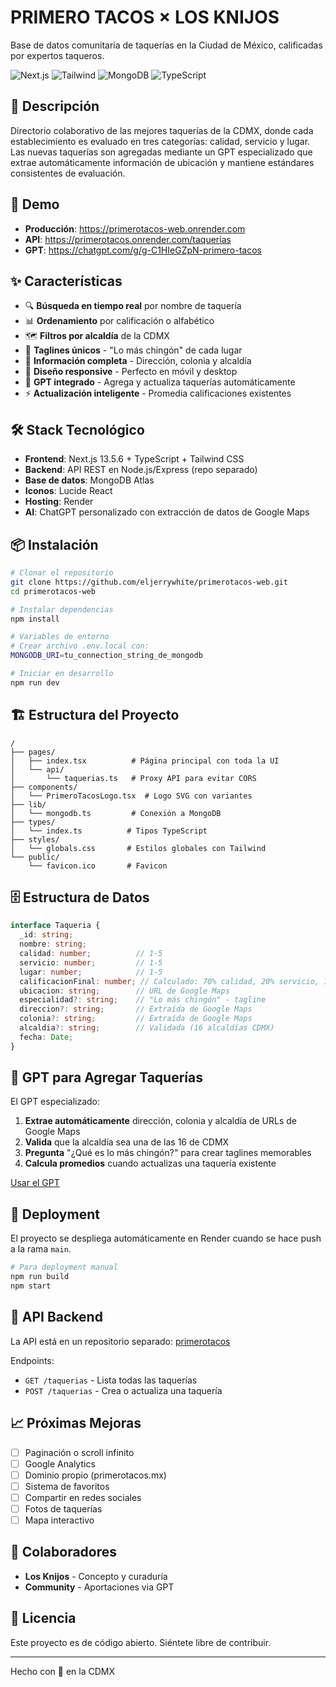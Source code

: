 # PRIMERO TACOS × LOS KNIJOS

Base de datos comunitaria de taquerías en la Ciudad de México, calificadas por expertos taqueros.

![Next.js](https://img.shields.io/badge/Next.js-13.5.6-black)
![Tailwind](https://img.shields.io/badge/Tailwind-3.3.0-38B2AC)
![MongoDB](https://img.shields.io/badge/MongoDB-6.17.0-47A248)
![TypeScript](https://img.shields.io/badge/TypeScript-5.0.0-3178C6)

## 🌮 Descripción

Directorio colaborativo de las mejores taquerías de la CDMX, donde cada establecimiento es evaluado en tres categorías: calidad, servicio y lugar. Las nuevas taquerías son agregadas mediante un GPT especializado que extrae automáticamente información de ubicación y mantiene estándares consistentes de evaluación.

## 🚀 Demo

- **Producción**: https://primerotacos-web.onrender.com
- **API**: https://primerotacos.onrender.com/taquerias
- **GPT**: https://chatgpt.com/g/g-C1HIeGZpN-primero-tacos

## ✨ Características

- 🔍 **Búsqueda en tiempo real** por nombre de taquería
- 📊 **Ordenamiento** por calificación o alfabético
- 🗺️ **Filtros por alcaldía** de la CDMX
- 💎 **Taglines únicos** - "Lo más chingón" de cada lugar
- 📍 **Información completa** - Dirección, colonia y alcaldía
- 📱 **Diseño responsive** - Perfecto en móvil y desktop
- 🤖 **GPT integrado** - Agrega y actualiza taquerías automáticamente
- ⚡ **Actualización inteligente** - Promedia calificaciones existentes

## 🛠 Stack Tecnológico

- **Frontend**: Next.js 13.5.6 + TypeScript + Tailwind CSS
- **Backend**: API REST en Node.js/Express (repo separado)
- **Base de datos**: MongoDB Atlas
- **Iconos**: Lucide React
- **Hosting**: Render
- **AI**: ChatGPT personalizado con extracción de datos de Google Maps

## 📦 Instalación

```bash
# Clonar el repositorio
git clone https://github.com/eljerrywhite/primerotacos-web.git
cd primerotacos-web

# Instalar dependencias
npm install

# Variables de entorno
# Crear archivo .env.local con:
MONGODB_URI=tu_connection_string_de_mongodb

# Iniciar en desarrollo
npm run dev
```

## 🏗 Estructura del Proyecto

```
/
├── pages/
│   ├── index.tsx          # Página principal con toda la UI
│   └── api/
│       └── taquerias.ts   # Proxy API para evitar CORS
├── components/
│   └── PrimeroTacosLogo.tsx  # Logo SVG con variantes
├── lib/
│   └── mongodb.ts         # Conexión a MongoDB
├── types/
│   └── index.ts          # Tipos TypeScript
├── styles/
│   └── globals.css       # Estilos globales con Tailwind
└── public/
    └── favicon.ico       # Favicon
```

## 🗄 Estructura de Datos

```typescript
interface Taqueria {
  _id: string;
  nombre: string;
  calidad: number;          // 1-5
  servicio: number;         // 1-5
  lugar: number;            // 1-5
  calificacionFinal: number; // Calculado: 70% calidad, 20% servicio, 10% lugar
  ubicacion: string;        // URL de Google Maps
  especialidad?: string;    // "Lo más chingón" - tagline
  direccion?: string;       // Extraída de Google Maps
  colonia?: string;         // Extraída de Google Maps
  alcaldia?: string;        // Validada (16 alcaldías CDMX)
  fecha: Date;
}
```

## 🤖 GPT para Agregar Taquerías

El GPT especializado:
1. **Extrae automáticamente** dirección, colonia y alcaldía de URLs de Google Maps
2. **Valida** que la alcaldía sea una de las 16 de CDMX
3. **Pregunta** "¿Qué es lo más chingón?" para crear taglines memorables
4. **Calcula promedios** cuando actualizas una taquería existente

[Usar el GPT](https://chatgpt.com/g/g-C1HIeGZpN-primero-tacos)

## 🚀 Deployment

El proyecto se despliega automáticamente en Render cuando se hace push a la rama `main`.

```bash
# Para deployment manual
npm run build
npm start
```

## 🔄 API Backend

La API está en un repositorio separado: [primerotacos](https://github.com/eljerrywhite/primerotacos)

Endpoints:
- `GET /taquerias` - Lista todas las taquerías
- `POST /taquerias` - Crea o actualiza una taquería

## 📈 Próximas Mejoras

- [ ] Paginación o scroll infinito
- [ ] Google Analytics
- [ ] Dominio propio (primerotacos.mx)
- [ ] Sistema de favoritos
- [ ] Compartir en redes sociales
- [ ] Fotos de taquerías
- [ ] Mapa interactivo

## 👥 Colaboradores

- **Los Knijos** - Concepto y curaduría
- **Community** - Aportaciones via GPT

## 📄 Licencia

Este proyecto es de código abierto. Siéntete libre de contribuir.

---

Hecho con 🌮 en la CDMX